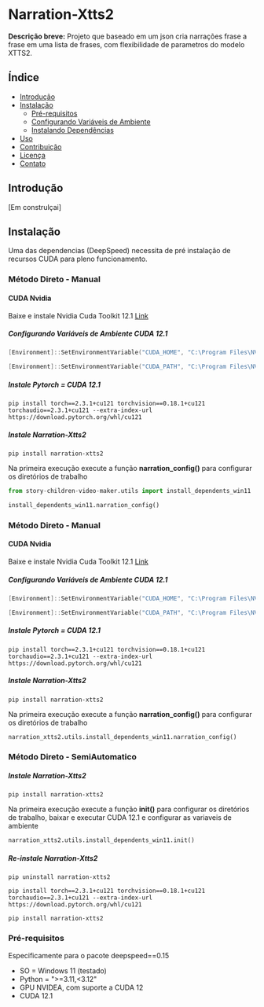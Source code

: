 # Narration-Xtts2

**Descrição breve:** Projeto que baseado em um json cria narrações frase a frase em uma lista de frases, com flexibilidade de parametros do modelo XTTS2.

## Índice

- [Introdução](#introdução)
- [Instalação](#instalação)
  - [Pré-requisitos](#pré-requisitos)
  - [Configurando Variáveis de Ambiente](#configurando-variáveis-de-ambiente)
  - [Instalando Dependências](#instalando-dependências)
- [Uso](#uso)
- [Contribuição](#contribuição)
- [Licença](#licença)
- [Contato](#contato)

## Introdução

[Em construlçai]

## Instalação

Uma das dependencias (DeepSpeed) necessita de pré instalação de recursos CUDA para pleno funcionamento.

### Método Direto - Manual

#### CUDA Nvidia 
Baixe e instale Nvidia Cuda Toolkit 12.1 [Link](https://www.exemplo.com)



##### Configurando Variáveis de Ambiente CUDA 12.1


```powershell
[Environment]::SetEnvironmentVariable("CUDA_HOME", "C:\Program Files\NVIDIA GPU Computing Toolkit\CUDA\v12.1", "Machine")

[Environment]::SetEnvironmentVariable("CUDA_PATH", "C:\Program Files\NVIDIA GPU Computing Toolkit\CUDA\v12.1", "Machine")

```
##### Instale Pytorch = CUDA 12.1


```shell
pip install torch==2.3.1+cu121 torchvision==0.18.1+cu121 torchaudio==2.3.1+cu121 --extra-index-url https://download.pytorch.org/whl/cu121

```

##### Instale Narration-Xtts2


```shell
pip install narration-xtts2

```

Na primeira execução execute a função **narration_config()** para configurar os diretórios de trabalho

```python
from story-children-video-maker.utils import install_dependents_win11

install_dependents_win11.narration_config()

```


### Método Direto - Manual

#### CUDA Nvidia 
Baixe e instale Nvidia Cuda Toolkit 12.1 [Link](https://www.exemplo.com)



##### Configurando Variáveis de Ambiente CUDA 12.1


```powershell
[Environment]::SetEnvironmentVariable("CUDA_HOME", "C:\Program Files\NVIDIA GPU Computing Toolkit\CUDA\v12.1", "Machine")

[Environment]::SetEnvironmentVariable("CUDA_PATH", "C:\Program Files\NVIDIA GPU Computing Toolkit\CUDA\v12.1", "Machine")

```
##### Instale Pytorch = CUDA 12.1


```shell
pip install torch==2.3.1+cu121 torchvision==0.18.1+cu121 torchaudio==2.3.1+cu121 --extra-index-url https://download.pytorch.org/whl/cu121

```

##### Instale Narration-Xtts2


```shell
pip install narration-xtts2

```

Na primeira execução execute a função **narration_config()** para configurar os diretórios de trabalho

```python
narration_xtts2.utils.install_dependents_win11.narration_config()

```


### Método Direto - SemiAutomatico

##### Instale Narration-Xtts2


```shell
pip install narration-xtts2

```

Na primeira execução execute a função **init()** para configurar os diretórios de trabalho, baixar e executar CUDA 12.1 e configurar as variaveis de ambiente

```python
narration_xtts2.utils.install_dependents_win11.init()

```

##### Re-instale Narration-Xtts2


```shell
pip uninstall narration-xtts2

```

```shell
pip install torch==2.3.1+cu121 torchvision==0.18.1+cu121 torchaudio==2.3.1+cu121 --extra-index-url https://download.pytorch.org/whl/cu121

```

```shell
pip install narration-xtts2

```
### Pré-requisitos

Especificamente para o pacote deepspeed==0.15
- SO = Windows 11 (testado)
- Python = ">=3.11,<3.12"
- GPU NVIDEA, com suporte a CUDA 12
- CUDA 12.1


